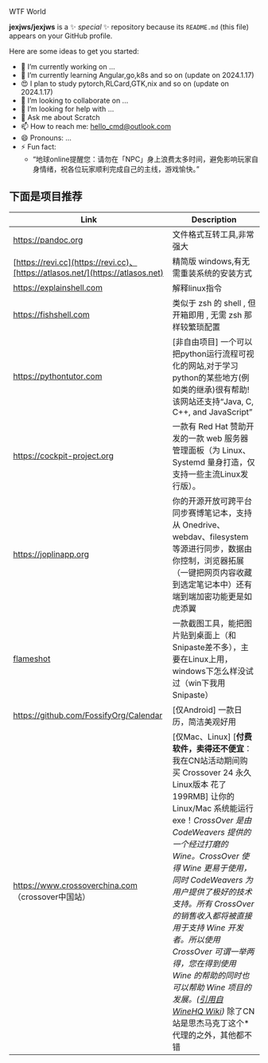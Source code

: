 WTF World


**jexjws/jexjws** is a ✨ _special_ ✨ repository because its `README.md` (this file) appears on your GitHub profile.


Here are some ideas to get you started:


- 🔭 I’m currently working on ...
- 🌱 I’m currently learning Angular,go,k8s and so on (update on 2024.1.17)
- 😍 I plan to study pytorch,RLCard,GTK,nix and so on (update on 2024.1.17)
- 👯 I’m looking to collaborate on ...
- 🤔 I’m looking for help with ...
- 💬 Ask me about Scratch
- 📫 How to reach me: hello_cmd@outlook.com
- 😄 Pronouns: ...
- ⚡ Fun fact: 
  - “地球online提醒您：请勿在「NPC」身上浪费太多时间，避免影响玩家自身情绪，祝各位玩家顺利完成自己的主线，游戏愉快。”







下面是项目推荐
-------------------

| Link | Description |
| ----------- | ----------- |
|https://pandoc.org | 文件格式互转工具,非常强大 |   
|[https://revi.cc](https://revi.cc)、[https://atlasos.net/](https://atlasos.net) | 精简版 windows,有无需重装系统的安装方式  |  
|https://explainshell.com | 解释linux指令   |
|https://fishshell.com | 类似于 zsh 的 shell , 但开箱即用 , 无需 zsh 那样较繁琐配置    |
|https://pythontutor.com | [非自由项目] 一个可以把python运行流程可视化的网站,对于学习python的某些地方(例如类的继承)很有帮助!该网站还支持“Java, C, C++, and JavaScript”   |
|https://cockpit-project.org | 一款有 Red Hat 赞助开发的一款 web 服务器管理面板（为 Linux、Systemd 量身打造，仅支持一些主流Linux发行版）。      |
|https://joplinapp.org | 你的开源开放可跨平台同步赛博笔记本，支持从 Onedrive、webdav、filesystem 等源进行同步，数据由你控制，浏览器拓展（一键把网页内容收藏到选定笔记本中）还有端到端加密功能更是如虎添翼|
|[flameshot](https://flameshot.org) | 一款截图工具，能把图片贴到桌面上（和Snipaste差不多），主要在Linux上用，windows下怎么样没试过（win下我用Snipaste） |
|https://github.com/FossifyOrg/Calendar | [仅Android] 一款日历，简洁美观好用 |
| https://www.crossoverchina.com （crossover中国站） | [仅Mac、Linux] [**付费软件，卖得还不便宜**：我在CN站活动期间购买 Crossover 24 永久Linux版本 花了 199RMB] 让你的Linux/Mac 系统能运行exe！*CrossOver 是由 CodeWeavers 提供的一个经过打磨的 Wine。CrossOver 使得 Wine 更易于使用，同时 CodeWeavers 为用户提供了极好的技术支持。所有 CrossOver 的销售收入都将被直接用于支持 Wine 开发者。所以使用 CrossOver 可谓一举两得，您在得到使用 Wine 的帮助的同时也可以帮助 Wine 项目的发展。([引用自 WineHQ Wiki](https://wiki.winehq.org/Download_zhcn))* 除了CN站是思杰马克丁这个*代理的之外，其他都不错 |
